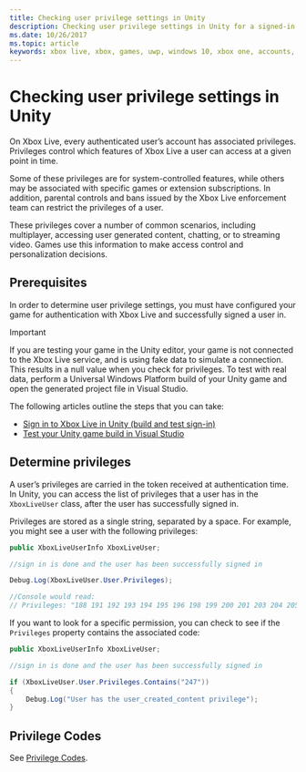 ```yaml
---
title: Checking user privilege settings in Unity
description: Checking user privilege settings in Unity for a signed-in Xbox Live account.
ms.date: 10/26/2017
ms.topic: article
keywords: xbox live, xbox, games, uwp, windows 10, xbox one, accounts, test accounts, parental controls, user privileges, enforcement bans, upsell
---
```


# Checking user privilege settings in Unity

On Xbox Live, every authenticated user’s account has associated privileges.
Privileges control which features of Xbox Live a user can access at a given point in time.

Some of these privileges are for system-controlled features, while others may be associated with specific games or extension subscriptions.
In addition, parental controls and bans issued by the Xbox Live enforcement team can restrict the privileges of a user.

These privileges cover a number of common scenarios, including multiplayer, accessing user generated content, chatting, or to streaming video.
Games use this information to make access control and personalization decisions.


## Prerequisites

In order to determine user privilege settings, you must have configured your game for authentication with Xbox Live and successfully signed a user in.

>[!IMPORTANT]
> If you are testing your game in the Unity editor, your game is not connected to the Xbox Live service, and is using fake data to simulate a connection. This results in a null value when you check for privileges. To test with real data, perform a Universal Windows Platform build of your Unity game and open the generated project file in Visual Studio.

The following articles outline the steps that you can take:

* [Sign in to Xbox Live in Unity (build and test sign-in)](unity-prefabs-and-sign-in.md#build-and-test-sign-in)
* [Test your Unity game build in Visual Studio](test-visual-studio-build.md)


## Determine privileges

A user’s privileges are carried in the token received at authentication time.
In Unity, you can access the list of privileges that a user has in the `XboxLiveUser` class, after the user has successfully signed in.

Privileges are stored as a single string, separated by a space.
For example, you might see a user with the following privileges:

```csharp
public XboxLiveUserInfo XboxLiveUser;

//sign in is done and the user has been successfully signed in

Debug.Log(XboxLiveUser.User.Privileges);

//Console would read:
// Privileges: "188 191 192 193 194 195 196 198 199 200 201 203 204 205 206 207 208 211 214 215 216 217 220 224 227 228 235 238 245 247 249 252 254 255"
```

If you want to look for a specific permission, you can check to see if the `Privileges` property contains the associated code:

```csharp
public XboxLiveUserInfo XboxLiveUser;

//sign in is done and the user has been successfully signed in

if (XboxLiveUser.User.Privileges.Contains("247"))
{
    Debug.Log("User has the user_created_content privilege");
}
```

## Privilege Codes

See [Privilege Codes](../../features/social/friends-list/social-manager/privilege-codes.md).
